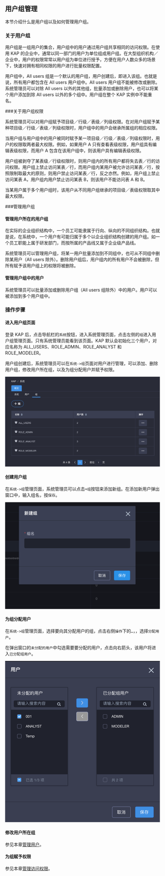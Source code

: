 ## 用户组管理

本节介绍什么是用户组以及如何管理用户组。

### 关于用户组

用户组是一组用户的集合，用户组中的用户通过用户组共享相同的访问权限。在使用 KAP 的企业中，通常以同一部门的用户为单位组成用户组。在大型组织机构／企业中，用户的权限常常以用户组为单位进行授予，方便在用户人数众多的场景下，快速对拥有相同权限的用户进行批量权限配置。

用户组中，All users 组是一个默认的用户组，用户创建后，即进入该组。也就是说，所有用户都包含在 All users 用户组中。All users 用户组不能被修改或删除。系统管理员可以对除 All users 以外的其他组，批量添加或删除用户，也可以将某个用户添加到除 All users 以外的多个组中。用户组在整个 KAP 实例中不能重名。

###关于用户组权限

系统管理员可以对用户组赋予项目级／行级／表级／列级权限。在对用户组赋予某种项目级／行级／表级／列级权限时，用户组中的用户会继承所属组的相应权限。

当用户组与用户组中的用户被同时赋予某一项目级／行级／表级／列级权限时，用户的权限取两者最大权限。例如，如果用户 A 只有查看表级权限，用户组具有编辑表级权限，而用户 A 包含在该用户组中，则该用户具有编辑表级权限。

用户组被剥夺了某表级／行级权限时，则用户组内的所有用户都将失去表／行的访问权限。用户组上禁止访问某表／行，而用户组内某用户被允许访问某表／行，按照限制取最大的原则，则用户禁止访问某表／行，反之亦然。例如，用户组上禁止访问某表 A，用户组内用户禁止访问某表 B，则该用户不能访问表 A 和 B。

当某用户属于多个用户组时，该用户从不同用户组继承的项目级／表级权限取其中最大权限。

###管理用户组

#### 管理用户所在的用户组

在实际的企业组织结构中，一个员工可能隶属于行向、纵向的不同组织结构。也就是说，在系统中，一个用户有可能归属于多个以企业组织结构创建的用户组。如一个员工职能上属于研发部门，而按所属的产品线又属于企业级产品线。

系统管理员可以管理用户组，将某一用户批量添加到不同组中，也可从不同组中删除某用户（All users 除外）。删除用户组后，用户组内的所有用户不会被删除，但所有赋予该用户组上的权限将被删除。

#### 管理用户组中的用户

系统管理员可以批量添加或删除用户组（All users 组除外）中的用户。用户可以被添加到多个用户组中。

### 操作步骤

#### 进入用户组页面

登录 KAP 后，点击导航栏的`系统`按钮，进入系统管理页面，点击左侧的`组`进入用户组管理页面。只有系统管理员能看到该页面。KAP 默认会初始化三个用户，对应名称为 ALL_USERS、ROLE_ADMIN、ROLE_ANALYST 和 ROLE_MODELER。

用户组创建后，系统管理员可以在`系统->组`页面对用户进行管理，可以添加、删除用户组，修改用户所在组，以及为组分配用户并赋予权限。

![](images/group/group_cn1.png)

#### 创建用户组

在`系统->组`管理页面，系统管理员可以点击`+组`按钮来添加新组。在添加新用户弹出窗口中，输入组名，按`保存`。

![](images/group/group_cn2.png)

#### 为组分配用户
在`系统->组`管理页面，选择要向其分配用户的组，点击右侧`操作`下的`…`，，选择`分配用户`。

在弹出窗口的`未分配的用户`中勾选需要要分配的用户，点击向右箭头，该用户将进入`已分配组用户`。

![](images/group/group_cn3.png)

#### 修改用户所在组
参见本章[管理用户](security/user.cn.md)。

#### 为组赋予权限

参见本章[管理访问权限](security/acl.cn.md)。

